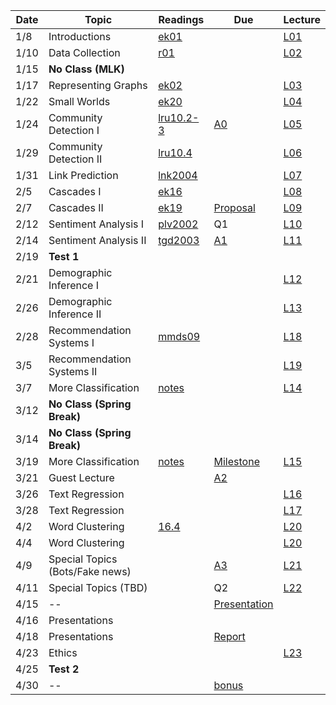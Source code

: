 

| Date  | Topic                      | Readings                      | Due           | Lecture      |
| ----- |----------------------------|-------------------------------|---------------|--------------|
| 1/8   | Introductions              |  [ek01](read/ek-01.pdf)       |               |[L01](lec/l01)|
| 1/10  | Data Collection            |  [r01](read/r-01.pdf)         |               |[L02](lec/l02)|
| 1/15  | **No Class (MLK)** | 
| 1/17  | Representing Graphs        |  [ek02](read/ek-02.pdf)       |               |[L03](lec/l03)|
| 1/22  | Small Worlds               |  [ek20](read/ek-20.pdf)       |               |[L04](lec/l04)|
| 1/24  | Community Detection I      |  [lru10.2-3](read/lru-10.pdf) | [A0](https://github.com/iit-cs579/assignments/tree/master/a0)  |[L05](lec/l05)|
| 1/29  | Community Detection II     |  [lru10.4](read/lru-10.pdf)   |               |[L06](lec/l06)|
| 1/31  | Link Prediction            |  [lnk2004](read/lnk2004.pdf)  |               |[L07](lec/l07)|
| 2/5  | Cascades I                 |  [ek16](read/ek-16.pdf)       |               |[L08](lec/l08)|
| 2/7  | Cascades II                |  [ek19](read/ek-19.pdf)       | [Proposal](https://github.com/iit-cs579/assignments/tree/master/project)              |[L09](lec/l09)|
| 2/12  | Sentiment Analysis I       |  [plv2002](read/plv2002.pdf)  | Q1             |[L10](lec/l10)|
| 2/14  | Sentiment Analysis II       |  [tgd2003](read/tgd2003.pdf)  |[A1](https://github.com/iit-cs579/assignments/tree/master/a1)|[L11](lec/l11)|
| 2/19 | **Test 1**                 |                               |               |              |
| 2/21 | Demographic Inference I   |                               |               |[L12](lec/l12) |
| 2/26 | Demographic Inference II  |                               |               |   [L13](lec/l13)           |
| 2/28 | Recommendation Systems I   |[mmds09](http://infolab.stanford.edu/~ullman/mmds/ch9.pdf) |               |[L18](lec/l18/) |
| 3/5 | Recommendation Systems II  |                               |               |[L19](lec/l19)|
| 3/7 | More Classification        | [notes](/lec/l14/gd.pdf)      |               |[L14](lec/l14)|
| 3/12 | **No Class (Spring Break)** |
| 3/14 | **No Class (Spring Break)** |
| 3/19  | More Classification        | [notes](/lec/l14/logistic.pdf)| [Milestone](https://github.com/iit-cs579/assignments/tree/master/project)           | [L15](lec/l15) |
| 3/21  | Guest Lecture             |            |          [A2](https://github.com/iit-cs579/assignments/tree/master/a2)   |
| 3/26  | Text Regression            |                               |       |  [L16](lec/l16)       | 
| 3/28  | Text Regression            |                               |      |  [L17](lec/l17)       | 
| 4/2 | Word Clustering            | [16.4](http://nlp.stanford.edu/IR-book/pdf/16flat.pdf)                              |               |  [L20](lec/l20)       |
| 4/4 | Word Clustering            |                               |               |  [L20](lec/l20)       |
| 4/9 | Special Topics (Bots/Fake news) |   |    [A3](https://github.com/iit-cs579/assignments/tree/master/a3) | [L21](lec/l21) 
| 4/11 | Special Topics (TBD) |    |   Q2 |  [L22](lec/l22) 
| 4/15 | -- | | [Presentation](https://github.com/iit-cs579/assignments/tree/master/project)   |
| 4/16 | Presentations |
| 4/18 |  Presentations | | [Report](https://github.com/iit-cs579/assignments/tree/master/project)   
| 4/23 |  Ethics              |                               |      |                [L23](lec/l23)        |
| 4/25 |     **Test 2**         |                               |               |                       |
| 4/30 | -- | |  [bonus](https://github.com/iit-cs579/assignments/tree/master/bonus)           |
